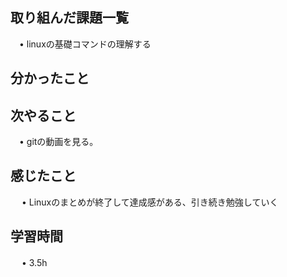 ## 取り組んだ課題一覧
           
 　• linuxの基礎コマンドの理解する
    
## 分かったこと

## 次やること　
           
 　• gitの動画を見る。

## 感じたこと

　 • Linuxのまとめが終了して達成感がある、引き続き勉強していく

## 学習時間

　 • 3.5h
